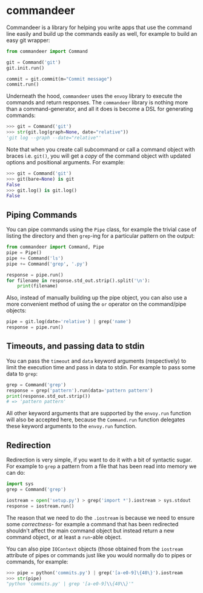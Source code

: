 commandeer
==========

Commandeer is a library for helping you write apps that use
the command line easily and build up the commands easily as
well, for example to build an easy git wrapper:

```python
from commandeer import Command

git = Command('git')
git.init.run()

commit = git.commit(m="Commit message")
commit.run()
```

Underneath the hood, `commandeer` uses the `envoy` library
to execute the commands and return responses. The `commandeer`
library is nothing more than a command-generator, and all it
does is become a DSL for generating commands:

```python
>>> git = Command('git')
>>> str(git.log(graph=None, date="relative"))
'git log --graph --date="relative"'
```

Note that when you create call subcommand or call a command
object with braces i.e. `git()`, you will get a _copy_ of
the command object with updated options and positional arguments.
For example:

```python
>>> git = Command('git')
>>> git(bare=None) is git
False
>>> git.log() is git.log()
False
```

## Piping Commands

You can pipe commands using the `Pipe` class, for example the
trivial case of listing the directory and then `grep`-ing for
a particular pattern on the output:

```python
from commandeer import Command, Pipe
pipe = Pipe()
pipe += Command('ls')
pipe += Command('grep', '.py')

response = pipe.run()
for filename in response.std_out.strip().split('\n'):
    print(filename)
```

Also, instead of manually building up the pipe object, you can
also use a more convenient method of using the `or` operator
on the command/pipe objects:

```python
pipe = git.log(date='relative') | grep('name')
response = pipe.run()
```

## Timeouts, and passing data to stdin

You can pass the `timeout` and `data` keyword arguments (respectively)
to limit the execution time and pass in data to stdin. For
example to pass some data to `grep`:

```python
grep = Command('grep')
response = grep('pattern').run(data='pattern pattern')
print(response.std_out.strip())
# => 'pattern pattern'
```

All other keyword arguments that are supported by the `envoy.run`
function will also be accepted here, because the `Command.run`
function delegates these keyword arguments to the `envoy.run`
function.

## Redirection

Redirection is very simple, if you want to do it with a bit of
syntactic sugar. For example to `grep` a pattern from a file
that has been read into memory we can do:

```python
import sys
grep = Command('grep')

iostream = open('setup.py') > grep('import *').iostream > sys.stdout
response = iostream.run()
```

The reason that we need to do the `.iostream` is because we
need to ensure some _correctness_- for example a command that
has been redirected shouldn't affect the main command object
but instead return a new command object, or at least a `run`-able
object.

You can also pipe `IOContext` objects (those obtained from
the `iostream` attribute of pipes or commands just like
you would normally do to pipes or commands, for example:

```python
>>> pipe = python('commits.py') | grep('[a-e0-9]\{40\}').iostream
>>> str(pipe)
"python 'commits.py' | grep '[a-e0-9]\\{40\\}'"
```

